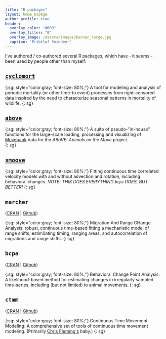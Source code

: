 ```yaml
---
title: "R packages"
layout: home_nopage
author_profile: true
header:
  overlay_color: "#000"
  overlay_filter: "0"
  overlay_image: /assets/images/banner_large.jpg
  caption: 'Pribilof Reindeer'
---
```

  
I've authored / co-authored several R packages, which have - it seems - been used by people other than myself:


## **[`cyclomort`](https://github.com/EliGurarie/cyclomort)** 

{:sg: style="color:gray; font-size: 80%;"}
A tool for modeling and analysis of periodic mortality (or other time-to event) processes from right-censored data inspired by the need to characterize seasonal patterns in mortality of wildlife. 
{: sg}

## **[`above`](https://github.com/EliGurarie/above)** 

{:sg: style="color:gray; font-size: 80%;"}
A suite of pseudo-"in-house" functions for the large-scale loading, processing and visualizing of [Movebank](www.movebank.org) data for the *ABoVE: Animals on the Move* project.  
{: sg}

## **[`smoove`](https://github.com/EliGurarie/smoove)**

{:sg: style="color:gray; font-size: 80%;"}
Fitting continuous time correlated velocity models with and without advection and rotation, including behavioral changes.  *NOTE: THIS DOES EVERYTHING `bcpa` DOES, BUT BETTER!* 
{: sg}

## **`marcher`** 
([CRAN](http://cran.r-project.org/web/packages/marcher/index.html) | [Github](https://github.com/EliGurarie/marcher))

{:sg: style="color:gray; font-size: 80%;"}
Migration And Range CHange Analysis: robust, continuous time-based fitting a mechanistic model of range shifts, estim0ating timing, ranging areas, and autocorrelation of migrations and range shifts.
{: sg}

## **`bcpa`** 
([CRAN](http://cran.r-project.org/web/packages/bcpa/index.html) | [Github](https://github.com/EliGurarie/bcpa))

{:sg: style="color:gray; font-size: 80%;"}
Behavioral Change Point Analysis: A likelihood-based method for estimating changes in irregularly sampled time-series, including (but not limited) to animal movements. 
{: sg}

## **`ctmm`** 
([CRAN](https://cran.r-project.org/web/packages/ctmm/index.html) | [Github](https://github.com/ctmm-initiative/ctmm))

{:sg: style="color:gray; font-size: 80%;"}
Continuous Time Movement Modeling: A comprehensive set of tools of continuous time movement modeling.  (Primarily [Chris Fleming's](https://github.com/ctmm-initiative/ctmm/commits?author=chfleming) baby.) 
{: sg}
